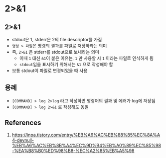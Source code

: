 # 2>&1

## 2>&1

- stdout은 1, stderr은 2의 file descriptor를 가짐
- `명령 > 파일`은 명령의 결과를 파일로 저장하라는 의미
- 즉, `2>&1` 은 stderr를 stdout으로 보내라는 의미
  - 이때 `1` 대신 `&1`이 붙은 이유는, `1` 만 사용할 시 `1` 이라는 파일로 인식하게 됨
  - `stdout`임을 표시하기 위해서는 `&1` 으로 작성해야 함
- 보통 stdout이 파일로 변경되었을 때 사용

## 용례

- `[COMMAND] > log 2>log` 라고 작성하면 명령어의 결과 및 에러가 log에 저장됨
- `[COMMAND] > log 2>&1` 로 작성해도 동일

## References

1. https://inpa.tistory.com/entry/%EB%A6%AC%EB%88%85%EC%8A%A4-devnull-%EB%A6%AC%EB%8B%A4%EC%9D%B4%EB%A0%89%EC%85%98-%EA%B8%B0%ED%98%B8-%EC%A2%85%EB%A5%98
